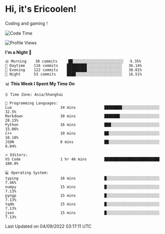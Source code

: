 # Hi, it's Ericoolen!
Coding and gaming！

<!--START_SECTION:waka-->
![Code Time](http://img.shields.io/badge/Code%20Time-350%20hrs%2050%20mins-blue)

![Profile Views](http://img.shields.io/badge/Profile%20Views-0-blue)

**I'm a Night 🦉** 

```text
🌞 Morning    30 commits     ██░░░░░░░░░░░░░░░░░░░░░░░   9.35% 
🌆 Daytime    116 commits    █████████░░░░░░░░░░░░░░░░   36.14% 
🌃 Evening    122 commits    █████████░░░░░░░░░░░░░░░░   38.01% 
🌙 Night      53 commits     ████░░░░░░░░░░░░░░░░░░░░░   16.51%

```


📊 **This Week I Spent My Time On** 

```text
⌚︎ Time Zone: Asia/Shanghai

💬 Programming Languages: 
Lua                      34 mins             ████████░░░░░░░░░░░░░░░░░   32.5% 
Markdown                 30 mins             ███████░░░░░░░░░░░░░░░░░░   28.15% 
Python                   16 mins             ███░░░░░░░░░░░░░░░░░░░░░░   15.06% 
C++                      10 mins             ██░░░░░░░░░░░░░░░░░░░░░░░   10.18% 
JSON                     8 mins              ██░░░░░░░░░░░░░░░░░░░░░░░   8.04%

🔥 Editors: 
VS Code                  1 hr 46 mins        █████████████████████████   100.0%

💻 Operating System: 
typing                   16 mins             █░░░░░░░░░░░░░░░░░░░░░░░░   7.46% 
numpy                    15 mins             █░░░░░░░░░░░░░░░░░░░░░░░░   7.13% 
pyngp                    15 mins             █░░░░░░░░░░░░░░░░░░░░░░░░   7.13% 
tqdm                     15 mins             █░░░░░░░░░░░░░░░░░░░░░░░░   7.13% 
json                     15 mins             █░░░░░░░░░░░░░░░░░░░░░░░░   7.13%

```


 Last Updated on 04/09/2022 03:17:11 UTC
<!--END_SECTION:waka-->

